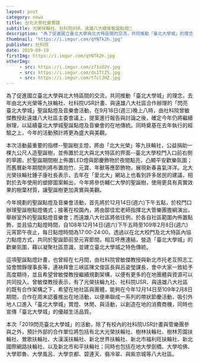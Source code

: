 ```yaml
---
layout: post
category: news
title: 台北大學社會實踐
subtitle: 光榮扶輪社、社科院USR、遠雄八大續推聖誕點燈🎄
description: "為了促進國立臺北大學與北大特區間的交流，共同推動「臺北大學城」的理念，去年由北大光榮等九扶輪社、社科院USR計畫、與遠雄八大社區合作辦理的「閃亮臺北大學城」聖誕點燈及音樂會活動，在9月18日(週三)晚上八時，由社科院曾敏傑教授赴遠雄八大社區主委會議上，提案進行報告與討論之後，確定今年仍將繼續辦理，以延續臺北大學城聖誕點燈及音樂會的在地傳統。同時奠基在去年執行的經驗之上，今年的活動預計將更為盛大與美觀。"
thumbnail: "https://i.imgur.com/qYNTk2h.jpg"
publisher: 社科院
date: 2019-09-19
firstImg: https://i.imgur.com/qYNTk2h.jpg
otherImg:
     - src: https://i.imgur.com/z71sO2V.jpg
     - src: https://i.imgur.com/ds1TtZS.jpg
     - src: https://i.imgur.com/t7clJHZ.jpg
---
```


為了促進國立臺北大學與北大特區間的交流，共同推動「臺北大學城」的理念，去年由北大光榮等九扶輪社、社科院USR計畫、與遠雄八大社區合作辦理的「閃亮臺北大學城」聖誕點燈及音樂會活動，在9月18日(週三)晚上八時，由社科院曾敏傑教授赴遠雄八大社區主委會議上，提案進行報告與討論之後，確定今年仍將繼續辦理，以延續臺北大學城聖誕點燈及音樂會的在地傳統。同時奠基在去年執行的經驗之上，今年的活動預計將更為盛大與美觀。

本次活動最重要的指標--聖誕樹主燈，將由「北大光榮」等九扶輪社，公益捐助一棵九公尺人造聖誕樹，並佈置於北大與北大特區的界面--臺北大學校門入口前右側的草圃，於聖誕期間樹上佈置LED燈與節慶飾物於夜間點亮，凸顯平安歡樂氛圍；而舊曆新年期間則將布置炮竹、元寶、年獸等應節飾物，展現新春喜氣洋洋。北大光榮扶輪社鍾子康社長表示，去年在「愛北大」網站上也看到許多居民的建議，相對於去年使用的塑膠圖案輸出，今年將參仿輔仁大學的聖誕樹，使用更具有真實效果的樹葉材質，讓聖誕樹更加真實與美觀。

今年規劃的聖誕點燈及音樂會活動，首先將於12月14日(週六)下午五點，於校門口辦理聖誕樹點燈儀式；接著在校園內，將由鄒佳宏老師指揮北大管樂團擔綱演出，舉辦室外的聖誕點燈音樂會；而遠雄八大社區將依往例，於各自社區範圍內佈置點飾，並且協力點燈時間，自108年12月14日(週六)下午五時至109年2月8日(週六)元宵節午夜止，每日點燈時間為17:00-24:00。透過以在北大校門及北大特區內協力點燈方式，共同於聖誕節前至元宵節間，相互呼應連結，營造「臺北大學城」的歡樂氛圍，藉以凝聚社區意識，並建立臺北大學城之特色傳統。

這項聖誕點燈計畫，也曾經在七月間，由社科院曾敏傑教授與新北市托老互照志工協會關錚理事長等，連袂拜會三峽區陳文俊區長與呂姿瑩課長，會中大家一致給予高度期待，並且希望曾敏傑教授繼續規劃架構，以便有更多的在地團體與資源可以共同投入。曾敏傑教授表示，有了光榮扶輪九社、社科院USR、與遠雄八大社區的既有合作架構之下，希望在地社區與團體，能夠在今年12月14日至109年2月8日期間，合作在周末認養推出在地活動，以便串聯成一系列的帶狀節慶活動，吸引外地人口進入「臺北大學城」賞燈、休閒、與活動，以創造在地的消費商機，同時也宣傳「臺北大學城」的優越生活品質。

本次「2019閃亮臺北大學城」的活動，除了有校內的社科院USR計畫與管樂團參與之外，預計外部的合作單位將包括有北大光榮扶輪社、樹林扶輪社、樹林芳園扶輪社、鶯歌扶輪社、大漢溪扶輪社、新北世界扶輪社、新北市福利旺扶輪社、新北國際網路扶輪社、以及新北市和平扶輪社；同時也包括在地大學劍橋、大學哈佛、大學耶魯、大學風呂、大學京都、碧連天、翡冷翠、與紫京城等八大社區。
